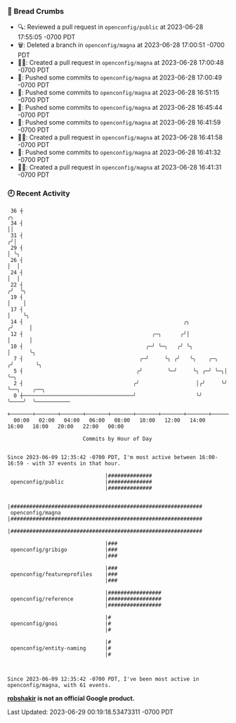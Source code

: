### 🍞 Bread Crumbs

 * 🔍: Reviewed a pull request in  `openconfig/public` at 2023-06-28 17:55:05 -0700 PDT
 * 🗑: Deleted a branch in `openconfig/magna` at 2023-06-28 17:00:51 -0700 PDT
 * ✍🏼: Created a pull request in `openconfig/magna` at 2023-06-28 17:00:48 -0700 PDT
 * 🚢: Pushed some commits to `openconfig/magna` at 2023-06-28 17:00:49 -0700 PDT
 * 🚢: Pushed some commits to `openconfig/magna` at 2023-06-28 16:51:15 -0700 PDT
 * 🚢: Pushed some commits to `openconfig/magna` at 2023-06-28 16:45:44 -0700 PDT
 * 🚢: Pushed some commits to `openconfig/magna` at 2023-06-28 16:41:59 -0700 PDT
 * ✍🏼: Created a pull request in `openconfig/magna` at 2023-06-28 16:41:58 -0700 PDT
 * 🚢: Pushed some commits to `openconfig/magna` at 2023-06-28 16:41:32 -0700 PDT
 * ✍🏼: Created a pull request in `openconfig/magna` at 2023-06-28 16:41:31 -0700 PDT

### 🕘 Recent Activity
```
 36 ┼                                                                    ╭╮
 34 ┤                                                                    ││
 31 ┤                                                                   ╭╯│
 29 ┤                                                                   │ ╰╮
 26 ┤                                                                   │  │
 24 ┤                                                                   │  │
 22 ┤                                                                  ╭╯  ╰╮
 19 ┤                                                                  │    │
 17 ┤                                                                  │    ╰╮
 14 ┤                                                   ╭╮            ╭╯     │
 12 ┤                                         ╭─╮      ╭╯│            │      │
 10 ┤                                       ╭─╯ ╰─╮   ╭╯ ╰╮           │      ╰╮
  7 ┤                                     ╭─╯     ╰╮ ╭╯   ╰╮    ╭─╮  ╭╯       ╰╮
  5 ┤                                    ╭╯        ╰─╯     ╰╮ ╭─╯ ╰─╮│         ╰─╮
  2 ┤                                   ╭╯                  │╭╯     ╰╯           ╰──╮    ╭──╮
  0 ┼───────────────────────────────────╯                   ╰╯                      ╰────╯  ╰───────────
    +───────+───────+───────+───────+───────+───────+───────+───────+───────+───────+───────+───────+────
  00:00   02:00   04:00   06:00   08:00   10:00   12:00   14:00   16:00   18:00   20:00   22:00   00:00   

						Commits by Hour of Day


Since 2023-06-09 12:35:42 -0700 PDT, I'm most active between 16:00-16:59 - with 37 events in that hour.

```



```
                               |##############
 openconfig/public             |##############
                               |##############

                               |#############################################################
 openconfig/magna              |#############################################################
                               |#############################################################

                               |###
 openconfig/gribigo            |###
                               |###

                               |###
 openconfig/featureprofiles    |###
                               |###

                               |#################
 openconfig/reference          |#################
                               |#################

                               |#
 openconfig/gnoi               |#
                               |#

                               |#
 openconfig/entity-naming      |#
                               |#



Since 2023-06-09 12:35:42 -0700 PDT, I've been most active in openconfig/magna, with 61 events.

```
**[robshakir](mailto:robjs@google.com) is not an official Google product.**  


Last Updated: 2023-06-29 00:19:18.53473311 -0700 PDT
